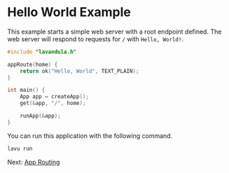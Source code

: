 # Hello World Example

This example starts a simple web server with a root endpoint defined. The web server will respond to requests for `/` with `Hello, World!`.

```c
#include "lavandula.h"

appRoute(home) {
    return ok("Hello, World", TEXT_PLAIN);
}

int main() {
    App app = createApp();
    get(&app, "/", home);

    runApp(&app);
}
```

You can run this application with the following command.

```bash
lavu run
```

Next: [App Routing](3_app_routing.md)